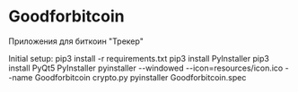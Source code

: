 # Goodforbitcoin
Приложения для биткоин "Трекер"

Initial setup:
pip3 install -r requirements.txt
pip3 install PyInstaller
pip3 install PyQt5 PyInstaller
pyinstaller --windowed --icon=resources/icon.ico --name Goodforbitcoin crypto.py
pyinstaller Goodforbitcoin.spec
